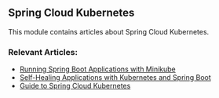 ## Spring Cloud Kubernetes

This module contains articles about Spring Cloud Kubernetes.

### Relevant Articles:

- [Running Spring Boot Applications with Minikube](https://www.surya.com/spring-boot-minikube)
- [Self-Healing Applications with Kubernetes and Spring Boot](https://www.surya.com/spring-boot-kubernetes-self-healing-apps)
- [Guide to Spring Cloud Kubernetes](https://www.surya.com/spring-cloud-kubernetes)
